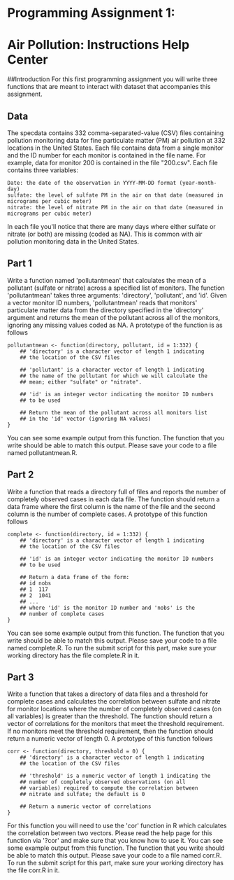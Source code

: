 # Programming Assignment 1:
# Air Pollution: Instructions Help Center

##Introduction
For this first programming assignment you will write three functions that are meant to interact with dataset that accompanies this assignment.
## Data
The specdata contains 332 comma-separated-value (CSV) files containing pollution monitoring data for fine particulate matter (PM) air pollution at 332 locations in the United States. Each file contains data from a single monitor and the ID number for each monitor is contained in the file name. For example, data for monitor 200 is contained in the file "200.csv". Each file contains three variables:
````
Date: the date of the observation in YYYY-MM-DD format (year-month-day)
sulfate: the level of sulfate PM in the air on that date (measured in micrograms per cubic meter)
nitrate: the level of nitrate PM in the air on that date (measured in micrograms per cubic meter)
````
In each file you'll notice that there are many days where either sulfate or nitrate (or both) are missing (coded as NA). This is common with air pollution monitoring data in the United States.
## Part 1
Write a function named 'pollutantmean' that calculates the mean of a pollutant (sulfate or nitrate) across a specified list of monitors. The function 'pollutantmean' takes three arguments: 'directory', 'pollutant', and 'id'. Given a vector monitor ID numbers, 'pollutantmean' reads that monitors' particulate matter data from the directory specified in the 'directory' argument and returns the mean of the pollutant across all of the monitors, ignoring any missing values coded as NA. A prototype of the function is as follows
````
pollutantmean <- function(directory, pollutant, id = 1:332) {
    ## 'directory' is a character vector of length 1 indicating
    ## the location of the CSV files
    
    ## 'pollutant' is a character vector of length 1 indicating
    ## the name of the pollutant for which we will calculate the
    ## mean; either "sulfate" or "nitrate".
    
    ## 'id' is an integer vector indicating the monitor ID numbers
    ## to be used
    
    ## Return the mean of the pollutant across all monitors list
    ## in the 'id' vector (ignoring NA values)
}
````
You can see some example output from this function. The function that you write should be able to match this output. Please save your code to a file named pollutantmean.R.
## Part 2
Write a function that reads a directory full of files and reports the number of completely observed cases in each data file. The function should return a data frame where the first column is the name of the file and the second column is the number of complete cases. A prototype of this function follows
````
complete <- function(directory, id = 1:332) {
    ## 'directory' is a character vector of length 1 indicating
    ## the location of the CSV files

    ## 'id' is an integer vector indicating the monitor ID numbers
    ## to be used
    
    ## Return a data frame of the form:
    ## id nobs
    ## 1  117
    ## 2  1041
    ## ...
    ## where 'id' is the monitor ID number and 'nobs' is the
    ## number of complete cases
}
````
You can see some example output from this function. The function that you write should be able to match this output. Please save your code to a file named complete.R. To run the submit script for this part, make sure your working directory has the file complete.R in it.
## Part 3
Write a function that takes a directory of data files and a threshold for complete cases and calculates the correlation between sulfate and nitrate for monitor locations where the number of completely observed cases (on all variables) is greater than the threshold. The function should return a vector of correlations for the monitors that meet the threshold requirement. If no monitors meet the threshold requirement, then the function should return a numeric vector of length 0. A prototype of this function follows
````
corr <- function(directory, threshold = 0) {
    ## 'directory' is a character vector of length 1 indicating
    ## the location of the CSV files

    ## 'threshold' is a numeric vector of length 1 indicating the
    ## number of completely observed observations (on all
    ## variables) required to compute the correlation between
    ## nitrate and sulfate; the default is 0

    ## Return a numeric vector of correlations
}
````
For this function you will need to use the 'cor' function in R which calculates the correlation between two vectors. Please read the help page for this function via '?cor' and make sure that you know how to use it.
You can see some example output from this function. The function that you write should be able to match this output. Please save your code to a file named corr.R. To run the submit script for this part, make sure your working directory has the file corr.R in it.
